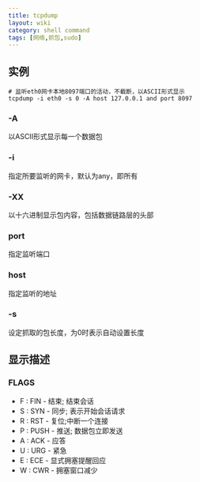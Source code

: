 ```yaml
---
title: tcpdump
layout: wiki
category: shell command
tags: [网络,抓包,sudo]
---
```





## 实例

~~~
# 监听eth0网卡本地8097端口的活动，不截断，以ASCII形式显示
tcpdump -i eth0 -s 0 -A host 127.0.0.1 and port 8097
~~~

### -A

以ASCII形式显示每一个数据包

### -i <interface>

指定所要监听的网卡，默认为any，即所有

### -XX

以十六进制显示包内容，包括数据链路层的头部

### port

指定监听端口

### host

指定监听的地址

### -s 

设定抓取的包长度，为0时表示自动设置长度

## 显示描述

### FLAGS

* F : FIN - 结束; 结束会话
* S : SYN - 同步; 表示开始会话请求
* R : RST - 复位;中断一个连接
* P : PUSH - 推送; 数据包立即发送
* A : ACK - 应答
* U : URG - 紧急
* E : ECE - 显式拥塞提醒回应
* W : CWR - 拥塞窗口减少

